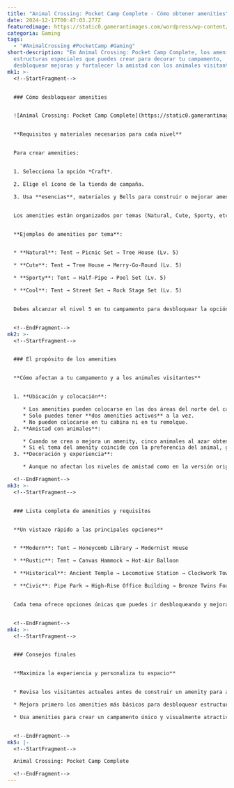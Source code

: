 ```yaml
---
title: "Animal Crossing: Pocket Camp Complete - Cómo obtener amenities"
date: 2024-12-17T00:47:03.277Z
featuredimage: https://static0.gamerantimages.com/wordpress/wp-content/uploads/wm/2024/12/animal-crossing-pocket-camp-complete-how-to-get-amenities-feature-image.jpg?q=70&fit=crop&w=1140&h=&dpr=1
categoria: Gaming
tags:
  - "#AnimalCrossing #PocketCamp #Gaming"
short-description: "En Animal Crossing: Pocket Camp Complete, los amenities son
  estructuras especiales que puedes crear para decorar tu campamento,
  desbloquear mejoras y fortalecer la amistad con los animales visitantes."
mk1: >-
  <!--StartFragment-->


  ### Cómo desbloquear amenities


  ![Animal Crossing: Pocket Camp Complete](https://static0.gamerantimages.com/wordpress/wp-content/uploads/2024/12/animal-crossing-pocket-camp-complete-tree-swing.jpg?q=49&fit=crop&w=750&h=422&dpr=2 "Animal Crossing: Pocket Camp Complete")


  **Requisitos y materiales necesarios para cada nivel**


  Para crear amenities:


  1. Selecciona la opción *Craft*.

  2. Elige el ícono de la tienda de campaña.

  3. Usa **esencias**, materiales y Bells para construir o mejorar amenities.


  Los amenities están organizados por temas (Natural, Cute, Sporty, etc.), y algunos requieren que completes niveles previos. Aquí tienes un desglose de los más importantes:


  **Ejemplos de amenities por tema**:


  * **Natural**: Tent → Picnic Set → Tree House (Lv. 5)

  * **Cute**: Tent → Tree House → Merry-Go-Round (Lv. 5)

  * **Sporty**: Tent → Half-Pipe → Pool Set (Lv. 5)

  * **Cool**: Tent → Street Set → Rock Stage Set (Lv. 5)


  Debes alcanzar el nivel 5 en tu campamento para desbloquear la opción de crear nuevas tiendas temáticas.


  <!--EndFragment-->
mk2: >-
  <!--StartFragment-->


  ### El propósito de los amenities


  **Cómo afectan a tu campamento y a los animales visitantes**


  1. **Ubicación y colocación**:

     * Los amenities pueden colocarse en las dos áreas del norte del campamento.
     * Solo puedes tener **dos amenities activos** a la vez.
     * No pueden colocarse en tu cabina ni en tu remolque.
  2. **Amistad con animales**:

     * Cuando se crea o mejora un amenity, cinco animales al azar obtendrán puntos de amistad.
     * Si el tema del amenity coincide con la preferencia del animal, ganarán **10 puntos** en lugar de 5.
  3. **Decoración y experiencia**:

     * Aunque no afectan los niveles de amistad como en la versión original, los amenities ofrecen una excelente manera de decorar tu campamento y ganar puntos de amistad en masa.

  <!--EndFragment-->
mk3: >-
  <!--StartFragment-->


  ### Lista completa de amenities y requisitos


  **Un vistazo rápido a las principales opciones**


  * **Modern**: Tent → Honeycomb Library → Modernist House

  * **Rustic**: Tent → Canvas Hammock → Hot-Air Balloon

  * **Historical**: Ancient Temple → Locomotive Station → Clockwork Tower

  * **Civic**: Pipe Park → High-Rise Office Building → Bronze Twins Fountain


  Cada tema ofrece opciones únicas que puedes ir desbloqueando y mejorando para darle más vida a tu campamento.


  <!--EndFragment-->
mk4: >-
  <!--StartFragment-->


  ### Consejos finales


  **Maximiza la experiencia y personaliza tu espacio**


  * Revisa los visitantes actuales antes de construir un amenity para asegurarte de ganar más puntos de amistad.

  * Mejora primero los amenities más básicos para desbloquear estructuras más avanzadas.

  * Usa amenities para crear un campamento único y visualmente atractivo que refleje tu estilo personal.


  <!--EndFragment-->
mk5: |-
  <!--StartFragment-->

  Animal Crossing: Pocket Camp Complete

  <!--EndFragment-->
---
```


